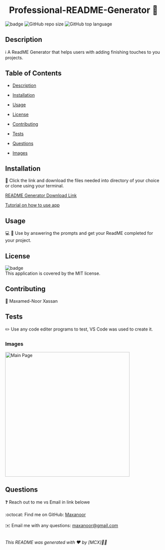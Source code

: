 <h1 align="center">Professional-README-Generator  👋</h1>
  
![badge](https://img.shields.io/badge/license-MIT-brightgreen)
![GitHub repo size](https://img.shields.io/github/repo-size/Mcnoor/Challenge-Module9-BC)
![GitHub top language](https://img.shields.io/github/languages/top/Mcnoor/Challenge-Module9-BC)

## Description

ℹ️ A ReadME Generator that helps users with adding finishing touches to you projects.

## Table of Contents

- [Description](#description)
- [Installation](#installation)
- [Usage](#usage)
- [License](#license)
- [Contributing](#contributing)
- [Tests](#tests)
- [Questions](#questions)

- [Images](#images)

## Installation

💾 Click the link and download the files needed into directory of your choice or clone using your terminal.

[README Generator Download Link](https://github.com/Mcnoor/Challenge-Module9-BC/)

[Tutorial on how to use app](https://watch.screencastify.com/v/Jl6t5NPfVJEszOG3Vznh)

## Usage

💻 📱 Use by answering the prompts and get your ReadME completed for your project.

## License

![badge](https://img.shields.io/badge/license-MIT-brightgreen)
<br />
This application is covered by the MIT license.

## Contributing

👥 Maxamed-Noor Xassan

## Tests

✏️ Use any code editer programs to test, VS Code was used to create it.


### Images

<img width="400" alt=" Main Page" src="https://raw.githubusercontent.com/Mcnoor/Challenge-Module9-BC/main/Media/ReadME%20Image.png">

## Questions

❓ Reach out to me vs Email in link belowe<br />
<br />
:octocat: Find me on GitHub: [Maxanoor](https://github.com/Maxanoor)<br />
<br />
✉️ Email me with any questions: maxanoor@gmail.com<br /><br />

_This README was generated with ❤️ by [MCX]🖖🖖_
